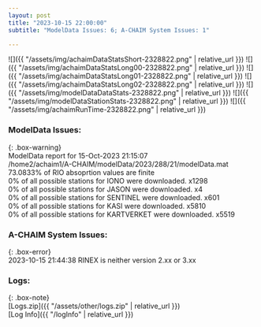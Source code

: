 ```yaml
---
layout: post
title: "2023-10-15 22:00:00"
subtitle: "ModelData Issues: 6; A-CHAIM System Issues: 1"

---
```


![]({{ "/assets/img/achaimDataStatsShort-2328822.png" | relative_url }})
![]({{ "/assets/img/achaimDataStatsLong00-2328822.png" | relative_url }})
![]({{ "/assets/img/achaimDataStatsLong01-2328822.png" | relative_url }})
![]({{ "/assets/img/achaimDataStatsLong02-2328822.png" | relative_url }})
![]({{ "/assets/img/modelDataDataStats-2328822.png" | relative_url }})
![]({{ "/assets/img/modelDataStationStats-2328822.png" | relative_url }})
![]({{ "/assets/img/achaimRunTime-2328822.png" | relative_url }})


### ModelData Issues:  
  
{: .box-warning}  
 ModelData report for 15-Oct-2023 21:15:07   
 /home2/achaim1/A-CHAIM/modelData/2023/288/21/modelData.mat   
 73.0833% of RIO absoprtion values are finite   
 0% of all possible stations for IONO were downloaded. x1298   
 0% of all possible stations for JASON were downloaded. x4   
 0% of all possible stations for SENTINEL were downloaded. x601   
 0% of all possible stations for KASI were downloaded. x5810   
 0% of all possible stations for KARTVERKET were downloaded. x5519   
  
### A-CHAIM System Issues:  
  
{: .box-error}  
2023-10-15 21:44:38 RINEX is neither version 2.xx or 3.xx  

### Logs:  
  
{: .box-note}  
[Logs.zip]({{ "/assets/other/logs.zip" | relative_url }})  
[Log Info]({{ "/logInfo" | relative_url }})  
